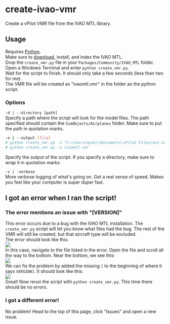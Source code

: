 
# create-ivao-vmr
Create a vPilot VMR file from the IVAO MTL library.

## Usage
Requires [Python](https://www.python.org/).  
Make sure to [download](https://mtl.ivao.aero/installer), install, and index the IVAO MTL.  
Drop the `create_vmr.py` file in your `Packages/Community/IVAO_MTL` folder.  
Open a Windows Terminal and enter `python create_vmr.py`.  
Wait for the script to finish. It should only take a few seconds (less than two for me).  
The VMR file will be created as "ivaomtl.vmr" in the folder as the python script.  

### Options
`-d | --directory [path]`  
Specify a path where the script will look for the model files. The path specified should contain the `SimObjects/Airplanes` folder. Make sure to put the path in quotation marks.  
```bash
-o | --output [file]
# python create_vmr.py -o "C:\Users\mydir\Documents\vPilot Files/out.vmr"
# python create_vmr.py -o ivaomtl.vmr
```
Specify the output of the script. If you specify a directory, make sure to wrap it in quotation marks.  

`-v | -verbose`  
More verbose logging of what's going on. Get a real sense of speed. Makes you feel like your computer is super duper fast.

## I got an error when I ran the script!
### The error mentions an issue with "[VERSION]"
This error occurs due to a bug with the IVAO MTL installation. The `create_vmr.py` script will let you know what files had the bug. The rest of the VMR will still be created, but that aircraft type will be excluded.  
The error should look like this:  
![](https://i.imgur.com/PCx8Q4G.png)    
In this case, navigate to the file listed in the error. Open the file and scroll all the way to the bottom. Near the bottom, we see this:   
![](https://i.imgur.com/0EVfEq5.png)  
We can fix the problem by added the missing `[` to the beginning of where it says `VERSION]`. It should look like this:  
![](https://i.imgur.com/PZIfCds.png)  
Great! Now rerun the script with `python create_vmr.py`. This time there should be no errors.  

### I got a different error!
No problem! Head to the top of this page, click "Issues" and open a new issue.